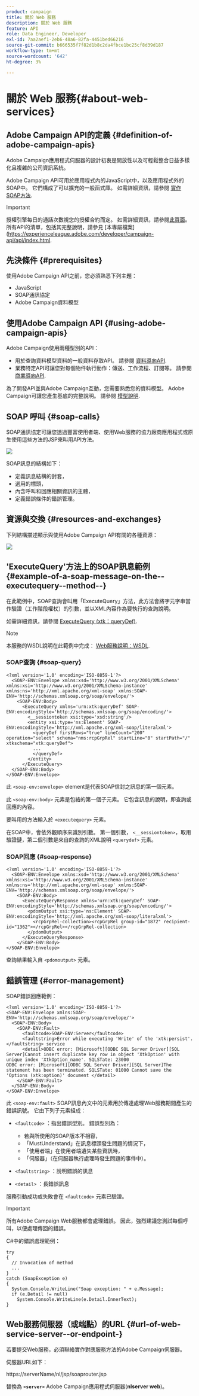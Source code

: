 ```yaml
---
product: campaign
title: 關於 Web 服務
description: 關於 Web 服務
feature: API
role: Data Engineer, Developer
exl-id: 7aa2aef1-2eb6-48a6-82fa-4451bed66216
source-git-commit: b666535f7f82d1b8c2da4fbce1bc25cf8d39d187
workflow-type: tm+mt
source-wordcount: '642'
ht-degree: 3%

---
```


# 關於 Web 服務{#about-web-services}

## Adobe Campaign API的定義 {#definition-of-adobe-campaign-apis}

Adobe Campaign應用程式伺服器的設計初衷是開放性以及可輕鬆整合日益多樣化且複雜的公司資訊系統。

Adobe Campaign API可用於應用程式內的JavaScript中，以及應用程式外的SOAP中。 它們構成了可以擴充的一般函式庫。 如需詳細資訊，請參閱 [實作SOAP方法](../../configuration/using/implementing-soap-methods.md).

>[!IMPORTANT]
>
>授權引擎每日的通話次數視您的授權合約而定。 如需詳細資訊，請參閱[此頁面](https://helpx.adobe.com/tw/legal/product-descriptions/adobe-campaign-classic---product-description.html)。\
>所有API的清單，包括其完整說明，請參見 [本專屬檔案](https://experienceleague.adobe.com/developer/campaign-api/api/index.html.

## 先決條件 {#prerequisites}

使用Adobe Campaign API之前，您必須熟悉下列主題：

* JavaScript
* SOAP通訊協定
* Adobe Campaign資料模型

## 使用Adobe Campaign API {#using-adobe-campaign-apis}

Adobe Campaign使用兩種型別的API：

* 用於查詢資料模型資料的一般資料存取API。 請參閱 [資料導向API](../../configuration/using/data-oriented-apis.md).
* 業務特定API可讓您對每個物件執行動作：傳送、工作流程、訂閱等。 請參閱 [商業導向API](../../configuration/using/business-oriented-apis.md).

為了開發API並與Adobe Campaign互動，您需要熟悉您的資料模型。 Adobe Campaign可讓您產生基底的完整說明。 請參閱 [模型說明](../../configuration/using/data-oriented-apis.md#description-of-the-model).

## SOAP 呼叫 {#soap-calls}

SOAP通訊協定可讓您透過豐富使用者端、使用Web服務的協力廠商應用程式或原生使用這些方法的JSP來叫用API方法。

![](assets/s_ncs_configuration_architecture.png)

SOAP訊息的結構如下：

* 定義訊息結構的封套，
* 選用的標頭，
* 內含呼叫和回應相關資訊的主體，
* 定義錯誤條件的錯誤管理。

## 資源與交換 {#resources-and-exchanges}

下列結構描述顯示與使用Adobe Campaign API有關的各種資源：

![](assets/s_ncs_integration_webservices_schema_pres.png)

## &#39;ExecuteQuery&#39;方法上的SOAP訊息範例 {#example-of-a-soap-message-on-the--executequery--method--}

在此範例中，SOAP查詢會叫用「ExecuteQuery」方法，此方法會將字元字串當作驗證（工作階段權杖）的引數，並以XML內容作為要執行的查詢說明。

如需詳細資訊，請參閱 [ExecuteQuery (xtk：queryDef)](../../configuration/using/data-oriented-apis.md#executequery--xtk-querydef-).

>[!NOTE]
>
>本服務的WSDL說明在此範例中完成： [Web服務說明：WSDL](../../configuration/using/web-service-calls.md#web-service-description--wsdl).

### SOAP查詢 {#soap-query}

```
<?xml version='1.0' encoding='ISO-8859-1'?>
  <SOAP-ENV:Envelope xmlns:xsd='http://www.w3.org/2001/XMLSchema' xmlns:xsi='http://www.w3.org/2001/XMLSchema-instance' xmlns:ns='http://xml.apache.org/xml-soap' xmlns:SOAP-ENV='http://schemas.xmlsoap.org/soap/envelope/'>
    <SOAP-ENV:Body>
      <ExecuteQuery xmlns='urn:xtk:queryDef' SOAP-ENV:encodingStyle='http://schemas.xmlsoap.org/soap/encoding/'>
        <__sessiontoken xsi:type='xsd:string'/>
        <entity xsi:type='ns:Element' SOAP-ENV:encodingStyle='http://xml.apache.org/xml-soap/literalxml'>
          <queryDef firstRows="true" lineCount="200" operation="select" schema="nms:rcpGrpRel" startLine="0" startPath="/" xtkschema="xtk:queryDef">
          ...
          </queryDef>
        </entity>
      </ExecuteQuery>
  </SOAP-ENV:Body>
</SOAP-ENV:Envelope>
```

此 `<soap-env:envelope>` element是代表SOAP信封之訊息的第一個元素。

此 `<soap-env:body>` 元素是包絡的第一個子元素。 它包含訊息的說明，即查詢或回應的內容。

要叫用的方法輸入於 `<executequery>` 元素。

在SOAP中，會依外觀順序來識別引數。 第一個引數， `<__sessiontoken>`，取用驗證鏈，第二個引數是來自的查詢的XML說明 `<querydef>` 元素。

### SOAP回應 {#soap-response}

```
<?xml version='1.0' encoding='ISO-8859-1'?>
  <SOAP-ENV:Envelope xmlns:xsd='http://www.w3.org/2001/XMLSchema' xmlns:xsi='http://www.w3.org/2001/XMLSchema-instance' xmlns:ns='http://xml.apache.org/xml-soap' xmlns:SOAP-ENV='http://schemas.xmlsoap.org/soap/envelope/'>
    <SOAP-ENV:Body>
      <ExecuteQueryResponse xmlns='urn:xtk:queryDef' SOAP-ENV:encodingStyle='http://schemas.xmlsoap.org/soap/encoding/'>
        <pdomOutput xsi:type='ns:Element' SOAP-ENV:encodingStyle='http://xml.apache.org/xml-soap/literalxml'>
          <rcpGrpRel-collection><rcpGrpRel group-id="1872" recipient-id="1362"></rcpGrpRel></rcpGrpRel-collection>
        </pdomOutput>
      </ExecuteQueryResponse>
    </SOAP-ENV:Body>
</SOAP-ENV:Envelope>
```

查詢結果輸入自 `<pdomoutput>` 元素。

## 錯誤管理 {#error-management}

SOAP錯誤回應範例：

```
<?xml version='1.0' encoding='ISO-8859-1'?>
<SOAP-ENV:Envelope xmlns:SOAP-ENV='http://schemas.xmlsoap.org/soap/envelope/'>
  <SOAP-ENV:Body>
    <SOAP-ENV:Fault>
      <faultcode>SOAP-ENV:Server</faultcode>
      <faultstring>Error while executing 'Write' of the 'xtk:persist'.</faultstring> service
      <detail>ODBC error: [Microsoft][ODBC SQL Server Driver][SQL Server]Cannot insert duplicate key row in object 'XtkOption' with unique index 'XtkOption_name'. SQLSTate: 23000
ODBC error: [Microsoft][ODBC SQL Server Driver][SQL Server]The statement has been terminated. SQLSTate: 01000 Cannot save the 'Options (xtk:option)' document </detail>
    </SOAP-ENV:Fault>
  </SOAP-ENV:Body>
</SOAP-ENV:Envelope>
```

此 `<soap-env:fault>` SOAP訊息內文中的元素用於傳達處理Web服務期間產生的錯誤訊號。 它由下列子元素組成：

* `<faultcode>` ：指出錯誤型別。 錯誤型別為：

   * 若與所使用的SOAP版本不相容，
   * 「MustUnderstand」在訊息標頭發生問題的情況下，
   * 「使用者端」在使用者端遺失某些資訊時，
   * 「伺服器」（在伺服器執行處理時發生問題的事件中）。

* `<faultstring>` ：說明錯誤的訊息
* `<detail>` ：長錯誤訊息

服務引動成功或失敗會在 `<faultcode>` 元素已驗證。

>[!IMPORTANT]
>
>所有Adobe Campaign Web服務都會處理錯誤。 因此，強烈建議您測試每個呼叫，以便處理傳回的錯誤。

C#中的錯誤處理範例：

```
try 
{
  // Invocation of method
  ...
}
catch (SoapException e)
{
  System.Console.WriteLine("Soap exception: " + e.Message);        
  if (e.Detail != null)
    System.Console.WriteLine(e.Detail.InnerText);
}
```

## Web服務伺服器（或端點）的URL {#url-of-web-service-server--or-endpoint-}

若要提交Web服務，必須聯絡實作對應服務方法的Adobe Campaign伺服器。

伺服器URL如下：

https://serverName/nl/jsp/soaprouter.jsp

替換為 **`<server>`** Adobe Campaign應用程式伺服器(**nlserver web**)。
